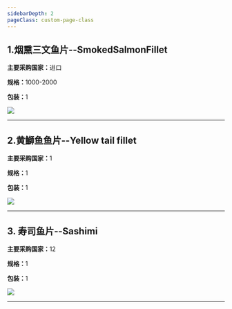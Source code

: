 ```yaml
---
sidebarDepth: 2
pageClass: custom-page-class
---
```


## 1.烟熏三文鱼片--SmokedSalmonFillet
<p><strong>主要采购国家：</strong>进口</p>
<p><strong>规格：</strong>1000-2000</p>
<p><strong>包装：</strong>1</p>
<div class="imgb" >
 <img  src="https://yuhuawebsite.oss-cn-hongkong.aliyuncs.com/A-Su-3.%E7%83%9F%E7%86%8F%E4%B8%89%E6%96%87%E9%B1%BC%E9%B1%BC%E7%89%87--Smoked%20salmon%20fillet.jpg">
</div>
<hr>


## 2.黄鰤鱼鱼片--Yellow tail fillet
<p><strong>主要采购国家：</strong>1</p>
<p><strong>规格：</strong>1</p>
<p><strong>包装：</strong>1</p>
<div class="imgb" >
 <img  src="https://yuhuawebsite.oss-cn-hongkong.aliyuncs.com/A-Su-1.%E9%BB%84%E9%B0%A4%E9%B1%BC%E9%B1%BC%E7%89%87--Yellow%20tail%20fillet.jpg">
</div>
<hr>


## 3. 寿司鱼片--Sashimi
<p><strong>主要采购国家：</strong>12</p>
<p><strong>规格：</strong>1</p>
<p><strong>包装：</strong>1</p>
<div class="imgb" >
 <img  src="https://yuhuawebsite.oss-cn-hongkong.aliyuncs.com/A-Su-2.%E5%AF%BF%E5%8F%B8%E9%B1%BC%E7%89%87--Sashimi.jpg">
</div>
<hr>